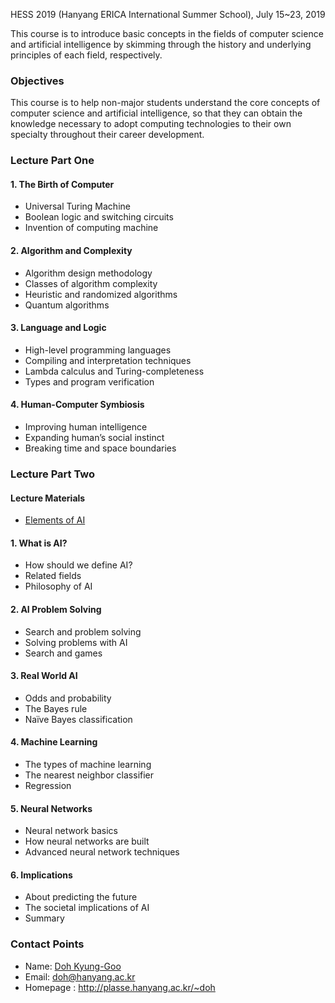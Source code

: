 HESS 2019 (Hanyang ERICA International Summer School), July 15~23, 2019

This course is to introduce basic concepts in the fields of computer science and artificial intelligence by skimming through the history and underlying principles of each field, respectively. 

### Objectives
This course is to help non-major students understand the core concepts of computer science and artificial intelligence, so that they can obtain the knowledge necessary to adopt computing technologies to their own specialty throughout their career development. 

### Lecture Part One

#### 1. The Birth of Computer
  - Universal Turing Machine
  - Boolean logic and switching circuits
  - Invention of computing machine

#### 2. Algorithm and Complexity
  - Algorithm design methodology
  - Classes of algorithm complexity
  - Heuristic and randomized algorithms
  - Quantum algorithms

#### 3. Language and Logic
  - High-level programming languages
  - Compiling and interpretation techniques
  - Lambda calculus and Turing-completeness
  - Types and program verification

#### 4. Human-Computer Symbiosis
  - Improving human intelligence
  - Expanding human’s social instinct
  - Breaking time and space boundaries

### Lecture Part Two

#### Lecture Materials
- [Elements of AI](https://course.elementsofai.com)

#### 1. What is AI?
  - How should we define AI?
  - Related fields
  - Philosophy of AI 

#### 2. AI Problem Solving
  - Search and problem solving
  - Solving problems with AI
  - Search and games

#### 3. Real World AI
  - Odds and probability
  - The Bayes rule
  - Naïve Bayes classification

#### 4. Machine Learning
  - The types of machine learning
  - The nearest neighbor classifier
  - Regression

#### 5. Neural Networks
  - Neural network basics
  - How neural networks are built
  - Advanced neural network techniques


#### 6. Implications
  - About predicting the future
  - The societal implications of AI
  - Summary


### Contact Points
- Name: [Doh Kyung-Goo](http://softopians.github.io/doggzone)
- Email: doh@hanyang.ac.kr
- Homepage : http://plasse.hanyang.ac.kr/~doh
